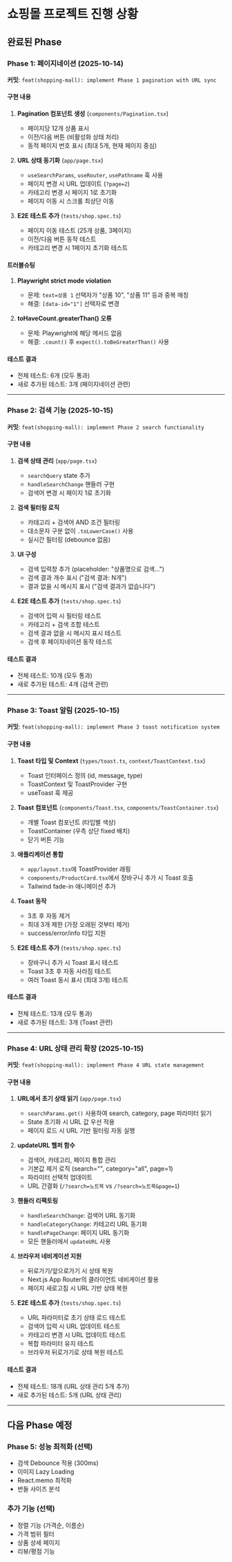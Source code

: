 # 쇼핑몰 프로젝트 진행 상황

## 완료된 Phase

### Phase 1: 페이지네이션 (2025-10-14)
**커밋**: `feat(shopping-mall): implement Phase 1 pagination with URL sync`

#### 구현 내용
1. **Pagination 컴포넌트 생성** (`components/Pagination.tsx`)
   - 페이지당 12개 상품 표시
   - 이전/다음 버튼 (비활성화 상태 처리)
   - 동적 페이지 번호 표시 (최대 5개, 현재 페이지 중심)
   
2. **URL 상태 동기화** (`app/page.tsx`)
   - `useSearchParams`, `useRouter`, `usePathname` 훅 사용
   - 페이지 변경 시 URL 업데이트 (`?page=2`)
   - 카테고리 변경 시 페이지 1로 초기화
   - 페이지 이동 시 스크롤 최상단 이동

3. **E2E 테스트 추가** (`tests/shop.spec.ts`)
   - 페이지 이동 테스트 (25개 상품, 3페이지)
   - 이전/다음 버튼 동작 테스트
   - 카테고리 변경 시 1페이지 초기화 테스트

#### 트러블슈팅
1. **Playwright strict mode violation**
   - 문제: `text=상품 1` 선택자가 "상품 10", "상품 11" 등과 중복 매칭
   - 해결: `[data-id="1"]` 선택자로 변경

2. **toHaveCount.greaterThan() 오류**
   - 문제: Playwright에 해당 메서드 없음
   - 해결: `.count()` 후 `expect().toBeGreaterThan()` 사용

#### 테스트 결과
- 전체 테스트: 6개 (모두 통과)
- 새로 추가된 테스트: 3개 (페이지네이션 관련)

---

### Phase 2: 검색 기능 (2025-10-15)
**커밋**: `feat(shopping-mall): implement Phase 2 search functionality`

#### 구현 내용
1. **검색 상태 관리** (`app/page.tsx`)
   - `searchQuery` state 추가
   - `handleSearchChange` 핸들러 구현
   - 검색어 변경 시 페이지 1로 초기화

2. **검색 필터링 로직**
   - 카테고리 + 검색어 AND 조건 필터링
   - 대소문자 구분 없이 `.toLowerCase()` 사용
   - 실시간 필터링 (debounce 없음)

3. **UI 구성**
   - 검색 입력창 추가 (placeholder: "상품명으로 검색...")
   - 검색 결과 개수 표시 ("검색 결과: N개")
   - 결과 없을 시 메시지 표시 ("검색 결과가 없습니다")

4. **E2E 테스트 추가** (`tests/shop.spec.ts`)
   - 검색어 입력 시 필터링 테스트
   - 카테고리 + 검색 조합 테스트
   - 검색 결과 없을 시 메시지 표시 테스트
   - 검색 후 페이지네이션 동작 테스트

#### 테스트 결과
- 전체 테스트: 10개 (모두 통과)
- 새로 추가된 테스트: 4개 (검색 관련)

---

### Phase 3: Toast 알림 (2025-10-15)
**커밋**: `feat(shopping-mall): implement Phase 3 toast notification system`

#### 구현 내용
1. **Toast 타입 및 Context** (`types/toast.ts`, `context/ToastContext.tsx`)
   - Toast 인터페이스 정의 (id, message, type)
   - ToastContext 및 ToastProvider 구현
   - useToast 훅 제공

2. **Toast 컴포넌트** (`components/Toast.tsx`, `components/ToastContainer.tsx`)
   - 개별 Toast 컴포넌트 (타입별 색상)
   - ToastContainer (우측 상단 fixed 배치)
   - 닫기 버튼 기능

3. **애플리케이션 통합**
   - `app/layout.tsx`에 ToastProvider 래핑
   - `components/ProductCard.tsx`에서 장바구니 추가 시 Toast 호출
   - Tailwind fade-in 애니메이션 추가

4. **Toast 동작**
   - 3초 후 자동 제거
   - 최대 3개 제한 (가장 오래된 것부터 제거)
   - success/error/info 타입 지원

5. **E2E 테스트 추가** (`tests/shop.spec.ts`)
   - 장바구니 추가 시 Toast 표시 테스트
   - Toast 3초 후 자동 사라짐 테스트
   - 여러 Toast 동시 표시 (최대 3개) 테스트

#### 테스트 결과
- 전체 테스트: 13개 (모두 통과)
- 새로 추가된 테스트: 3개 (Toast 관련)

---

### Phase 4: URL 상태 관리 확장 (2025-10-15)
**커밋**: `feat(shopping-mall): implement Phase 4 URL state management`

#### 구현 내용
1. **URL에서 초기 상태 읽기** (`app/page.tsx`)
   - `searchParams.get()` 사용하여 search, category, page 파라미터 읽기
   - State 초기화 시 URL 값 우선 적용
   - 페이지 로드 시 URL 기반 필터링 자동 실행

2. **updateURL 헬퍼 함수**
   - 검색어, 카테고리, 페이지 통합 관리
   - 기본값 제거 로직 (search="", category="all", page=1)
   - 파라미터 선택적 업데이트
   - URL 간결화 (`/?search=노트북` vs `/?search=노트북&page=1`)

3. **핸들러 리팩토링**
   - `handleSearchChange`: 검색어 URL 동기화
   - `handleCategoryChange`: 카테고리 URL 동기화
   - `handlePageChange`: 페이지 URL 동기화
   - 모든 핸들러에서 `updateURL` 사용

4. **브라우저 네비게이션 지원**
   - 뒤로가기/앞으로가기 시 상태 복원
   - Next.js App Router의 클라이언트 네비게이션 활용
   - 페이지 새로고침 시 URL 기반 상태 복원

5. **E2E 테스트 추가** (`tests/shop.spec.ts`)
   - URL 파라미터로 초기 상태 로드 테스트
   - 검색어 입력 시 URL 업데이트 테스트
   - 카테고리 변경 시 URL 업데이트 테스트
   - 복합 파라미터 유지 테스트
   - 브라우저 뒤로가기로 상태 복원 테스트

#### 테스트 결과
- 전체 테스트: 18개 (URL 상태 관리 5개 추가)
- 새로 추가된 테스트: 5개 (URL 상태 관리)

---

## 다음 Phase 예정

### Phase 5: 성능 최적화 (선택)
- 검색 Debounce 적용 (300ms)
- 이미지 Lazy Loading
- React.memo 최적화
- 번들 사이즈 분석

### 추가 기능 (선택)
- 정렬 기능 (가격순, 이름순)
- 가격 범위 필터
- 상품 상세 페이지
- 리뷰/평점 기능
